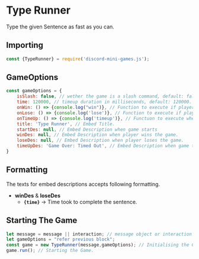 # Type Runner
Type the given Sentence as fast as you can.

## Importing
```js
const {TypeRunner} = require('discord-mini-games.js');
```

## GameOptions
```js
const gameOptions = {
    isSlash: false, // wether the game is a slash command, default: false.
    time: 120000, // timeup duration in milliseconds, default: 120000.
    onWin: () => {console.log("win")}, // Function to execute if player wins the game.
    onLose: () => {console.log('lose')}, // Function to execute if player loses the game.
    onTimeUp: () => {console.log('timeup')}, // Functuon to execute when game times out.
    title: 'Type Runner', // Embed Title.
    startDes: null, // Embed Description when game starts
    winDes: null, // Embed Description when player wins the game.
    loseDes: null, // Embed Description when player loses the game.
    timeUpDes: 'Game Over: Timed Out', // Embed Description when game times out.
}
```
## Formatting
The texts for embed descriptions accepts following formatting.
- **winDes** & **loseDes**
  - **`{time}`** -> Time took to complete the sentence.

## Starting The Game
```js
let message = message || interaction; // message object or interaction object
let gameOptions = "refer previous block";
const game = new TypeRunner(message,gameOptions); // Initialising the Game.
game.run(); // Starting the Game.
```
